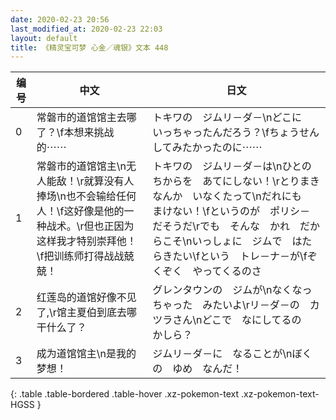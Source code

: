 ```yaml
---
date: 2020-02-23 20:56
last_modified_at: 2020-02-23 22:03
layout: default
title: 《精灵宝可梦 心金／魂银》文本 448
---
```

| 编号 | 中文 | 日文 |
| ---- | ---- | ---- |
| 0 | 常磐市的道馆馆主去哪了？\f本想来挑战的⋯⋯ | トキワの　ジムリ－ダ－\nどこに　いっちゃったんだろう？\fちょうせん　してみたかったのに⋯⋯ |
| 1 | 常磐市的道馆馆主\n无人能敌！\r就算没有人捧场\n也不会输给任何人！\f这好像是他的一种战术。\r但也正因为这样我才特别崇拜他！\f把训练师打得战战兢兢！ | トキワの　ジムリ－ダ－は\nひとの　ちからを　あてにしない！\rとりまきなんか　いなくたって\nだれにも　まけない！\fというのが　ポリシ－　だそうだ\rでも　そんな　かれ　だからこそ\nいっしょに　ジムで　はたらきたい\fという　トレ－ナ－が\fぞくぞく　やってくるのさ |
| 2 | 红莲岛的道馆好像不见了,\r馆主夏伯到底去哪干什么了？ | グレンタウンの　ジムが\nなくなっちゃった　みたいよ\rリ－ダ－の　カツラさん\nどこで　なにしてるの　かしら？ |
| 3 | 成为道馆馆主\n是我的梦想！ | ジムリ－ダ－に　なることが\nぼくの　ゆめ　なんだ！ |
{: .table .table-bordered .table-hover .xz-pokemon-text .xz-pokemon-text-HGSS }